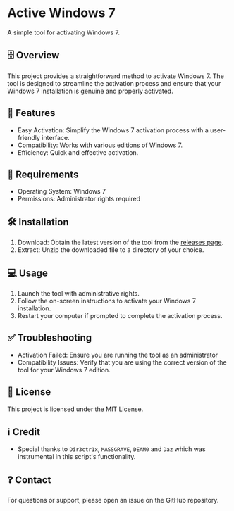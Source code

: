 # Active Windows 7

A simple tool for activating Windows 7.

## 🗄 Overview

This project provides a straightforward method to activate Windows 7. The tool is designed to streamline the activation process and ensure that your Windows 7 installation is genuine and properly activated.

## 💪 Features

- Easy Activation: Simplify the Windows 7 activation process with a user-friendly interface.
- Compatibility: Works with various editions of Windows 7.
- Efficiency: Quick and effective activation.

## 🧩 Requirements

- Operating System: Windows 7
- Permissions: Administrator rights required

## 🛠️  Installation

1. Download: Obtain the latest version of the tool from the [releases page](https://github.com/oop7/Active-windows7/releases).
2. Extract: Unzip the downloaded file to a directory of your choice.

## 💻  Usage

1. Launch the tool with administrative rights.
2. Follow the on-screen instructions to activate your Windows 7 installation.
3. Restart your computer if prompted to complete the activation process.

## ✅ Troubleshooting

- Activation Failed: Ensure you are running the tool as an administrator
- Compatibility Issues: Verify that you are using the correct version of the tool for your Windows 7 edition.

## 📜  License

This project is licensed under the MIT License.

## ℹ️ **Credit**

- Special thanks to  `Dir3ctr1x`, `MASSGRAVE`, `DEAM0` and `Daz` which was instrumental in this script's functionality.

## ❓ Contact

For questions or support, please open an issue on the GitHub repository.
